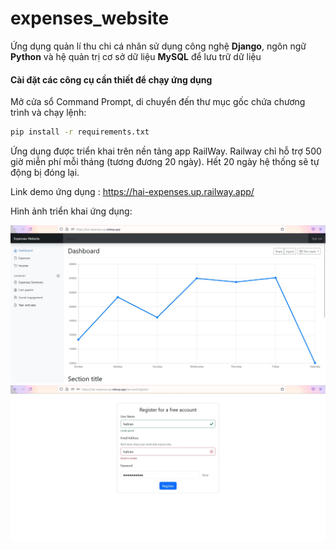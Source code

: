 # expenses_website

Ứng dụng quản lí thu chi cá nhân sử dụng công nghệ **Django**, ngôn ngữ **Python** và hệ quản trị cơ sở dữ liệu **MySQL** để lưu trữ dữ liệu

#### Cài đặt các công cụ cần thiết để chạy ứng dụng
Mở cửa sổ Command Prompt, di chuyển đến thư mục gốc chứa chương trình và chạy lệnh:
```bash
pip install -r requirements.txt
```

Ứng dụng được triển khai trên nền tảng app RailWay. Railway chỉ hỗ trợ 500 giờ miễn phí mỗi tháng (tương đương 20 ngày). Hết 20 ngày hệ thống sẽ tự động bị đóng lại.

Link demo ứng dụng : https://hai-expenses.up.railway.app/

Hình ảnh triển khai ứng dụng:

![image](https://github.com/niveqhost/expenses_website/blob/main/demo1.jpg)
![image](https://github.com/niveqhost/expenses_website/blob/main/demo2.jpg)

